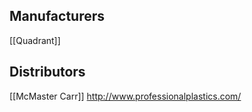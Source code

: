 ## Manufacturers
[[Quadrant]]

## Distributors
[[McMaster Carr]]
http://www.professionalplastics.com/